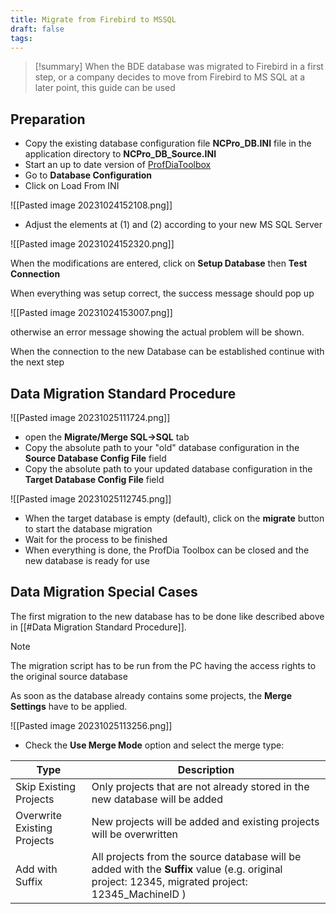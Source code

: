 ```yaml
---
title: Migrate from Firebird to MSSQL
draft: false
tags:
---
```


>[!summary] 
>When the BDE database was migrated to Firebird in a first step, or a company decides to move from Firebird to MS SQL at a later point, this guide can be used


## Preparation

- Copy the existing database configuration file **NCPro_DB.INI** file in the application directory to **NCPro_DB_Source.INI**
- Start an up to date version of [ProfDiaToolbox](http://pubfiles.gtr.de/ProfDiaToolbox.zip)
- Go to **Database Configuration**
- Click on Load From INI

![[Pasted image 20231024152108.png]]

- Adjust the elements at (1) and (2) according to your new MS SQL Server

![[Pasted image 20231024152320.png]]

When the modifications are entered, click on **Setup Database** then **Test Connection**

When everything was setup correct, the success message should pop up

![[Pasted image 20231024153007.png]]

otherwise an error message showing the actual problem will be shown.

When the connection to the new Database can be established continue with the next step

## Data Migration Standard Procedure

![[Pasted image 20231025111724.png]]

- open the **Migrate/Merge SQL->SQL** tab
- Copy the absolute path to your "old" database configuration in the **Source Database Config File** field
- Copy the absolute path to your updated database configuration in the **Target Database Config File** field


![[Pasted image 20231025112745.png]]

- When the target database is empty (default), click on the **migrate** button to start the database migration
- Wait for the process to be finished
- When everything is done, the ProfDia Toolbox can be closed and the new database is ready for use

## Data Migration Special Cases

The first migration to the new database has to be done like described above in [[#Data Migration Standard Procedure]].

>[!note]
>The migration script has to be run from the PC having the access rights to the original source database


As soon as the database already contains some projects, the **Merge Settings** have to be applied.

![[Pasted image 20231025113256.png]]

- Check the **Use Merge Mode** option and select the merge type:

| Type | Description |
| --- | --- |
| Skip Existing Projects | Only projects that are not already stored in the new database will be added |
| Overwrite Existing Projects | New projects will be added and existing projects will be overwritten |
| Add with Suffix | All projects from the source database will be added with the **Suffix** value (e.g. original project: 12345, migrated project: 12345_MachineID ) |
